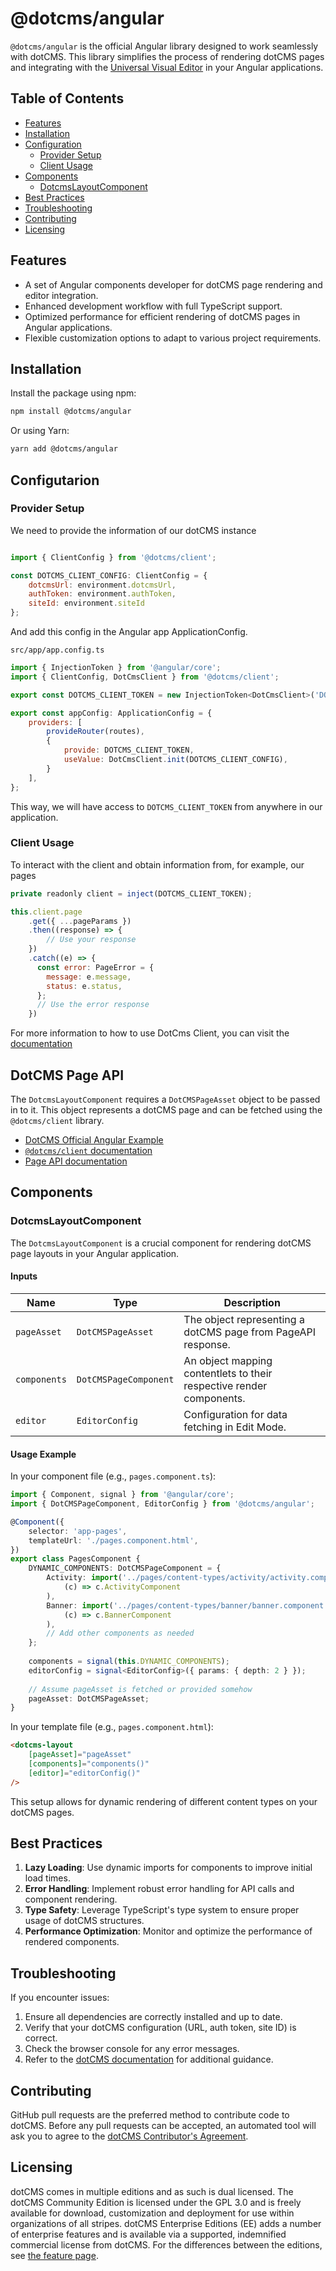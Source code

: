 # @dotcms/angular

`@dotcms/angular` is the official Angular library designed to work seamlessly with dotCMS. This library simplifies the process of rendering dotCMS pages and integrating with the [Universal Visual Editor](dotcms.com/docs/latest/universal-visual-editor) in your Angular applications.

## Table of Contents

- [Features](#features)
- [Installation](#installation)
- [Configuration](#provider-setup)
  - [Provider Setup](#provider-setup)
  - [Client Usage](#client-usage)
- [Components](#components)
  - [DotcmsLayoutComponent](#dotcmslayoutcomponent)
- [Best Practices](#best-practices)
- [Troubleshooting](#troubleshooting)
- [Contributing](#contributing)
- [Licensing](#licensing)

## Features

- A set of Angular components developer for dotCMS page rendering and editor integration.
- Enhanced development workflow with full TypeScript support.
- Optimized performance for efficient rendering of dotCMS pages in Angular applications.
- Flexible customization options to adapt to various project requirements.

## Installation

Install the package using npm:

```bash
npm install @dotcms/angular
```

Or using Yarn:

```bash
yarn add @dotcms/angular
```

## Configutarion
### Provider Setup
We need to provide the information of our dotCMS instance

```javascript

import { ClientConfig } from '@dotcms/client';

const DOTCMS_CLIENT_CONFIG: ClientConfig = {
    dotcmsUrl: environment.dotcmsUrl,
    authToken: environment.authToken,
    siteId: environment.siteId
};
```

And add this config in the Angular app ApplicationConfig.

`src/app/app.config.ts`
```javascript
import { InjectionToken } from '@angular/core';
import { ClientConfig, DotCmsClient } from '@dotcms/client';

export const DOTCMS_CLIENT_TOKEN = new InjectionToken<DotCmsClient>('DOTCMS_CLIENT');

export const appConfig: ApplicationConfig = {
    providers: [
        provideRouter(routes),
        {
            provide: DOTCMS_CLIENT_TOKEN,
            useValue: DotCmsClient.init(DOTCMS_CLIENT_CONFIG),
        }
    ],
};
```

This way, we will have access to `DOTCMS_CLIENT_TOKEN` from anywhere in our application.

### Client Usage
To interact with the client and obtain information from, for example, our pages

```javascript
private readonly client = inject(DOTCMS_CLIENT_TOKEN);

this.client.page
    .get({ ...pageParams })
    .then((response) => {
        // Use your response 
    })
    .catch((e) => {
      const error: PageError = {
        message: e.message,
        status: e.status,
      };
      // Use the error response
    })
```
For more information to how to use DotCms Client, you can visit the [documentation](https://github.com/dotCMS/core/blob/master/core-web/libs/sdk/client/README.md)

## DotCMS Page API

The `DotcmsLayoutComponent` requires a `DotCMSPageAsset` object to be passed in to it. This object represents a dotCMS page and can be fetched using the `@dotcms/client` library.

- [DotCMS Official Angular Example](https://github.com/dotCMS/core/tree/master/examples/angular)
- [`@dotcms/client` documentation](https://www.npmjs.com/package/@dotcms/client)
- [Page API documentation](https://dotcms.com/docs/latest/page-api)

## Components

### DotcmsLayoutComponent

The `DotcmsLayoutComponent` is a crucial component for rendering dotCMS page layouts in your Angular application.

#### Inputs

| Name         | Type                 | Description                                                           |
|--------------|----------------------|-----------------------------------------------------------------------|
| `pageAsset`  | `DotCMSPageAsset`    | The object representing a dotCMS page from PageAPI response.          |
| `components` | `DotCMSPageComponent`| An object mapping contentlets to their respective render components.  |
| `editor`     | `EditorConfig`       | Configuration for data fetching in Edit Mode.                         |

#### Usage Example

In your component file (e.g., `pages.component.ts`):

```typescript
import { Component, signal } from '@angular/core';
import { DotCMSPageComponent, EditorConfig } from '@dotcms/angular';

@Component({
    selector: 'app-pages',
    templateUrl: './pages.component.html',
})
export class PagesComponent {
    DYNAMIC_COMPONENTS: DotCMSPageComponent = {
        Activity: import('../pages/content-types/activity/activity.component').then(
            (c) => c.ActivityComponent
        ),
        Banner: import('../pages/content-types/banner/banner.component').then(
            (c) => c.BannerComponent
        ),
        // Add other components as needed
    };
    
    components = signal(this.DYNAMIC_COMPONENTS);
    editorConfig = signal<EditorConfig>({ params: { depth: 2 } });
    
    // Assume pageAsset is fetched or provided somehow
    pageAsset: DotCMSPageAsset;
}
```

In your template file (e.g., `pages.component.html`):

```html
<dotcms-layout 
    [pageAsset]="pageAsset" 
    [components]="components()" 
    [editor]="editorConfig()" 
/>
```

This setup allows for dynamic rendering of different content types on your dotCMS pages.

## Best Practices

1. **Lazy Loading**: Use dynamic imports for components to improve initial load times.
2. **Error Handling**: Implement robust error handling for API calls and component rendering.
3. **Type Safety**: Leverage TypeScript's type system to ensure proper usage of dotCMS structures.
4. **Performance Optimization**: Monitor and optimize the performance of rendered components.

## Troubleshooting

If you encounter issues:

1. Ensure all dependencies are correctly installed and up to date.
2. Verify that your dotCMS configuration (URL, auth token, site ID) is correct.
3. Check the browser console for any error messages.
4. Refer to the [dotCMS documentation](https://dotcms.com/docs/) for additional guidance.

## Contributing

GitHub pull requests are the preferred method to contribute code to dotCMS. Before any pull requests can be accepted, an automated tool will ask you to agree to the [dotCMS Contributor's Agreement](https://gist.github.com/wezell/85ef45298c48494b90d92755b583acb3).

## Licensing

dotCMS comes in multiple editions and as such is dual licensed. The dotCMS Community Edition is licensed under the GPL 3.0 and is freely available for download, customization and deployment for use within organizations of all stripes. dotCMS Enterprise Editions (EE) adds a number of enterprise features and is available via a supported, indemnified commercial license from dotCMS. For the differences between the editions, see [the feature page](http://dotcms.com/cms-platform/features).
